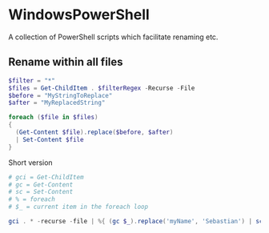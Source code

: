# WindowsPowerShell
A collection of PowerShell scripts which facilitate renaming etc.

## Rename within all files

```PowerShell
$filter = "*"
$files = Get-ChildItem . $filterRegex -Recurse -File
$before = "MyStringToReplace"
$after = "MyReplacedString"

foreach ($file in $files)
{
  (Get-Content $file).replace($before, $after) 
  | Set-Content $file
}
```

Short version
```PowerShell
# gci = Get-ChildItem
# gc = Get-Content
# sc = Set-Content
# % = foreach
# $_ = current item in the foreach loop

gci . * -recurse -file | %{ (gc $_).replace('myName', 'Sebastian') | sc $_.PSPath }
```
